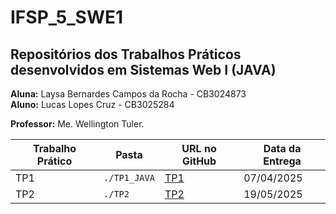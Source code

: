 ﻿# IFSP_5_SWE1
## Repositórios dos Trabalhos Práticos desenvolvidos em Sistemas Web I (JAVA)

**Aluna:** Laysa Bernardes Campos da Rocha - CB3024873  
**Aluno:** Lucas Lopes Cruz - CB3025284

**Professor:** Me. Wellington Tuler.

| Trabalho Prático | Pasta   | URL no GitHub                                                      | Data da Entrega |
| ---------------- | ------- | ------------------------------------------------------------------ | --------------- |
| TP1              | `./TP1_JAVA` | [TP1](https://github.com/Laysabernardes/IFSP_5_SWE1tree/main/TP1_JAVA) | 07/04/2025      |
| TP2             | `./TP2` | [TP2](https://github.com/Laysabernardes/IFSP_5_SWE1/tree/main/TP2) | 19/05/2025      |
